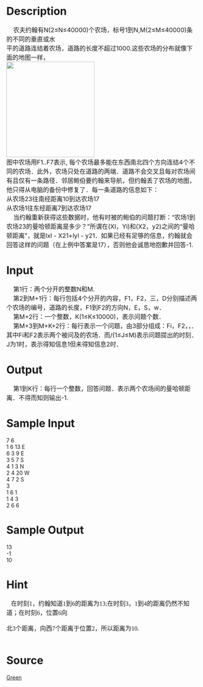 
# Description

<div class="content"><div><span style="font-size: medium">    农夫约翰有N(2≤N≤40000)个农场，标号1到N,M(2≤M≤40000)条的不同的垂直或水</span></div>
<div><span style="font-size: medium">平的道路连结着农场，道路的长度不超过1000.这些农场的分布就像下面的地图一样，</span></div>
<div><span style="font-size: medium"><img height="250" width="231" alt="" src="source/bzoj/3362/img/aHR0cHM6Ly9seWRzeS5jb20vSnVkZ2VPbmxpbmUvdXBsb2FkLzIwMTQwMS8yMigxKS5qcGc=.jpg"/></span></div>
<div><span style="font-size: medium">图中农场用F1..F7表示, 每个农场最多能在东西南北四个方向连结4个不同的农场．此外，农场只处在道路的两端．道路不会交叉且每对农场间有且仅有一条路径．邻居鲍伯要约翰来导航，但约翰丢了农场的地图，他只得从电脑的备份中修复了．每一条道路的信息如下：</span></div>
<div><span style="font-size: medium">从农场23往南经距离10到达农场17</span></div>
<div><span style="font-size: medium">从农场1往东经距离7到达农场17</span></div>
<div><span style="font-size: medium">    当约翰重新获得这些数据时，他有时被的鲍伯的问题打断：“农场1到农场23的曼哈顿距离是多少？”所谓在(XI，Yi)和(X2，y2)之间的“曼哈顿距离”，就是lxl - X21+lyl - y21．如果已经有足够的信息，约翰就会回答这样的问题（在上例中答案是17），否则他会诚恳地抱歉并回答-1.</span></div></div>

# Input

<div class="content"><div><span style="font-size: medium">    第1行：两个分开的整数N和M.</span></div>
<div><span style="font-size: medium">    第2到M+1行：每行包括4个分开的内容，F1，F2，三，D分别描述两个农场的编号，道路的长度，F1到F2的方向N，E，S，w．</span></div>
<div><span style="font-size: medium">    第M+2行：一个整数，K(1≤K≤10000)，表示问题个数．</span></div>
<div><span style="font-size: medium">    </span><span style="font-size: medium">第M+3到M+K+2行：每行表示一个问题，由3部分组成：Fi，F2，，．其中Fi和F2表示两个被问及的农场．而/(1≤J≤M)表示问题提出的时刻．J为1时，表示得知信息1但未得知信息2时．</span></div></div>

# Output

<div class="content"><div><span style="font-size: medium">    第1到K行：每行一个整数，回答问题．表示两个农场间的曼哈顿距离．不得而知则输出-1.</span></div></div>

# Sample Input

<div class="content"><span class="sampledata">7 6<br/>
1 6 13 E<br/>
6 3 9 E<br/>
3 5 7 S<br/>
4 1 3 N<br/>
2 4 20 W<br/>
4 7 2 S<br/>
3<br/>
1 6 1<br/>
1 4 3<br/>
2 6 6</span></div>

# Sample Output

<div class="content"><span class="sampledata">13<br/>
-1<br/>
10</span></div>

# Hint

<div class="content"><p></p><p class="MsoNormal" style="margin: 0cm 0cm 0pt"><font size="3"><span lang="EN-US"><font face="Times New Roman">   </font></span><span style="font-family: 宋体; mso-ascii-font-family: &#39;Times New Roman&#39;; mso-hansi-font-family: &#39;Times New Roman&#39;">在时刻</span><span lang="EN-US"><font face="Times New Roman">1</font></span><span style="font-family: 宋体; mso-ascii-font-family: &#39;Times New Roman&#39;; mso-hansi-font-family: &#39;Times New Roman&#39;">，约翰知道</span><span lang="EN-US"><font face="Times New Roman">1</font></span><span style="font-family: 宋体; mso-ascii-font-family: &#39;Times New Roman&#39;; mso-hansi-font-family: &#39;Times New Roman&#39;">到</span><span lang="EN-US"><font face="Times New Roman">6</font></span><span style="font-family: 宋体; mso-ascii-font-family: &#39;Times New Roman&#39;; mso-hansi-font-family: &#39;Times New Roman&#39;">的距离为</span><span lang="EN-US"><font face="Times New Roman">13;</font></span><span style="font-family: 宋体; mso-ascii-font-family: &#39;Times New Roman&#39;; mso-hansi-font-family: &#39;Times New Roman&#39;">在时刻</span><span lang="EN-US"><font face="Times New Roman">3</font></span><span style="font-family: 宋体; mso-ascii-font-family: &#39;Times New Roman&#39;; mso-hansi-font-family: &#39;Times New Roman&#39;">，</span><span lang="EN-US"><font face="Times New Roman">1</font></span><span style="font-family: 宋体; mso-ascii-font-family: &#39;Times New Roman&#39;; mso-hansi-font-family: &#39;Times New Roman&#39;">到</span><span lang="EN-US"><font face="Times New Roman">4</font></span><span style="font-family: 宋体; mso-ascii-font-family: &#39;Times New Roman&#39;; mso-hansi-font-family: &#39;Times New Roman&#39;">的距离仍然不知道；在时刻</span><span lang="EN-US"><font face="Times New Roman">6</font></span><span style="font-family: 宋体; mso-ascii-font-family: &#39;Times New Roman&#39;; mso-hansi-font-family: &#39;Times New Roman&#39;">，位置</span><span lang="EN-US"><font face="Times New Roman">6</font></span><span style="font-family: 宋体; mso-ascii-font-family: &#39;Times New Roman&#39;; mso-hansi-font-family: &#39;Times New Roman&#39;">向</span></font></p><br/>
<p class="MsoNormal" style="margin: 0cm 0cm 0pt"><font size="3"><span style="font-family: 宋体; mso-ascii-font-family: &#39;Times New Roman&#39;; mso-hansi-font-family: &#39;Times New Roman&#39;">北</span><span lang="EN-US"><font face="Times New Roman">3</font></span><span style="font-family: 宋体; mso-ascii-font-family: &#39;Times New Roman&#39;; mso-hansi-font-family: &#39;Times New Roman&#39;">个距离，向西</span><span lang="EN-US"><font face="Times New Roman">7</font></span><span style="font-family: 宋体; mso-ascii-font-family: &#39;Times New Roman&#39;; mso-hansi-font-family: &#39;Times New Roman&#39;">个距离于位置</span><span lang="EN-US"><font face="Times New Roman">2</font></span><span style="font-family: 宋体; mso-ascii-font-family: &#39;Times New Roman&#39;; mso-hansi-font-family: &#39;Times New Roman&#39;">，所以距离为</span><span lang="EN-US"><font face="Times New Roman">10.</font></span></font></p><br/>
<p></p><p></p></div>

# Source

<div class="content"><p><a href="problemset.php?search=Green">Green</a></p></div>

